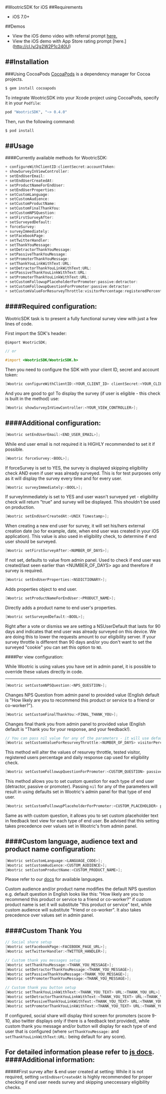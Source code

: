 #WootricSDK for iOS
##Requirements
- iOS 7.0+

##Demos
- View the iOS demo video with referral prompt [here.](https://cl.ly/dVaI) 
- View the iOS demo with App Store rating prompt [here.] (http://cl.ly/2g2W2P1c240U)

##Installation
---
###Using CocoaPods
[CocoaPods](http://cocoapods.org) is a dependency manager for Cocoa projects.

```bash
$ gem install cocoapods
```
To integrate WootricSDK into your Xcode project using CocoaPods, specify it in your `Podfile`:
```ruby
pod "WootricSDK", "~> 0.4.0"
```
Then, run the following command:

```bash
$ pod install
```

##Usage
---

####Currently available methods for WootricSDK:

```objective-c
+ configureWithClientID:clientSecret:accountToken:
+ showSurveyInViewController:
+ setEndUserEmail:
+ setEndUserCreatedAt:
+ setProductNameForEndUser:
+ setEndUserProperties:
+ setCustomLanguage:
+ setCustomAudience:
+ setCustomProductName:
+ setCustomFinalThankYou:
+ setCustomNPSQuestion:
+ setFirstSurveyAfter:
+ setSurveyedDefault:
+ forceSurvey:
+ surveyImmediately:
+ setFacebookPage:
+ setTwitterHandler:
+ setThankYouMessage:
+ setDetractorThankYouMessage:
+ setPassiveThankYouMessage:
+ setPromoterThankYouMessage:
+ setThankYouLinkWithText:URL:
+ setDetractorThankYouLinkWithText:URL:
+ setPassiveThankYouLinkWithText:URL:
+ setPromoterThankYouLinkWithText:URL:
+ setCustomFollowupPlaceholderForPromoter:passive:detractor:
+ setCustomFollowupQuestionForPromoter:passive:detractor:
+ setCustomValueForResurveyThrottle:visitorPercentage:registeredPercentage:dailyResponseCap:
```

####Required configuration:
---

WootricSDK task is to present a fully functional survey view with just a few lines of code.

First import the SDK's header:
```objective-c
@import WootricSDK;

// or

#import <WootricSDK/WootricSDK.h>
```
Then you need to configure the SDK with your client ID, secret and account token:
```objective-c
[Wootric configureWithClientID:<YOUR_CLIENT_ID> clientSecret:<YOUR_CLIENT_SECRET> accountToken:<YOUR_TOKEN>];
```
And you are good to go! To display the survey (if user is eligible - this check is built in the method) use:
```objective-c
[Wootric showSurveyInViewController:<YOUR_VIEW_CONTROLLER>];
```

####Additional configuration:
---

```objective-c
[Wootric setEndUserEmail:<END_USER_EMAIL>];
```
While end user email is not required it is HIGHLY recommended to set it if possible.

```objective-c
[Wootric forceSurvey:<BOOL>];
```
If forceSurvey is set to YES, the survey is displayed skipping eligibility check AND even if user was already surveyed. This is for test purposes only as it will display the survey every time and for every user.

```objective-c
[Wootric surveyImmediately:<BOOL>];
```
If surveyImmediately is set to YES and user wasn't surveyed yet - eligibility check will return "true" and survey will be displayed. This shouldn't be used on production.

```objective-c
[Wootric setEndUserCreatedAt:<UNIX Timestamp>];
```
When creating a new end user for survey, it will set his/hers external creation date (so for example, date, when end user was created in your iOS application).
This value is also used in eligibility check, to determine if end user should be surveyed.

```objective-c
[Wootric setFirstSurveyAfter:<NUMBER_OF_DAYS>];
```
If not set, defaults to value from admin panel. Used to check if end user was created/last seen earlier than <NUMBER_OF_DAYS> ago and therefore if survey is required.

```objective-c
[Wootric setEndUserProperties:<NSDICTIONARY>];
```
Adds properties object to end user.

```objective-c
[Wootric setProductNameForEndUser:<PRODUCT_NAME>];
```
Directly adds a product name to end user's properties.

```objective-c
[Wootric setSurveyedDefault:<BOOL>];
```
Right after a vote or dismiss we are setting a NSUserDefault that lasts for 90 days and indicates that end user was already surveyed on this device. We are doing this to lower the requests amount to our eligibility server.
If your survey throttle is different than 90 days and/or you don't want to set the surveyed "cookie" you can set this option to ```NO```.

####Per view configuration:

While Wootric is using values you have set in admin panel, it is possible to override these values directly in code.

---

```objective-c
[Wootric setCustomNPSQuestion:<NPS_QUESTION>];
```
Changes NPS Question from admin panel to provided value (English default is "How likely are you to recommend this product or service to a friend or co-worker?").

```objective-c
[Wootric setCustomFinalThankYou:<FINAL_THANK_YOU>];
```

Changes final thank you from admin panel to provided value (English default is "Thank you for your response, and your feedback!).

```objective-c
// You can pass nil value for any of the parameters - it will use defaults for eligibility check if you do so.
[Wootric setCustomValueForResurveyThrottle:<NUMBER_OF_DAYS> visitorPercentage:<0-100> registeredPercentage:<0-100> dailyResponseCap:<0-...>];
```
This method will alter the values of resurvey throttle, tested visitor, registered users percentage and daily response cap used for eligibility check.

```objective-c
[Wootric setCustomFollowupQuestionForPromoter:<CUSTOM_QUESTION> passive:<CUSTOM_QUESTION> detractor:<CUSTOM_QUESTION>];
```
This method allows you to set custom question for each type of end user (detractor, passive or promoter). Passing ```nil``` for any of the parameters will result in using defaults set in Wootric's admin panel for that type of end user.

```objective-c
[Wootric setCustomFollowupPlaceholderForPromoter:<CUSTOM_PLACEHOLDER> passive:<CUSTOM_PLACEHOLDER> detractor:<CUSTOM_PLACEHOLDER>];
```
Same as with custom question, it allows you to set custom placeholder text in feedback text view for each type of end user. Be advised that this setting takes precedence over values set in Wootric's from admin panel.

####Custom language, audience text and product name configuration:
---
```objective-c
[Wootric setCustomLanguage:<LANGUAGE_CODE>];
[Wootric setCustomAudience:<CUSTOM_AUDIENCE>];
[Wootric setCustomProductName:<CUSTOM_PRODUCT_NAME>];
```
Please refer to our [docs](http://docs.wootric.com/install/#custom-language-setting) for available languages.

Custom audience and/or product name modifies the default NPS question e.g. default question in English looks like this:
"How likely are you to recommend this product or service to a friend or co-worker?"
if custom product name is set it will substitute "this product or service" text, while custom audience will substitute "friend or co-worker". It also takes precedence over values set in admin panel.

####Custom Thank You
---

```objective-c
// Social share setup
[Wootric setFacebookPage:<FACEBOOK_PAGE_URL>];
[Wootric setTwitterHandler:<TWITTER_HANDLER>];

// Custom thank you messages setup
[Wootric setThankYouMessage:<THANK_YOU_MESSAGE>];
[Wootric setDetractorThankYouMessage:<THANK_YOU_MESSAGE>];
[Wootric setPassiveThankYouMessage:<THANK_YOU_MESSAGE>];
[Wootric setPromoterThankYouMessage:<THANK_YOU_MESSAGE>];

// Custom thank you button setup
[Wootric setThankYouLinkWithText:<THANK_YOU_TEXT> URL:<THANK_YOU_URL>];
[Wootric setDetractorThankYouLinkWithText:<THANK_YOU_TEXT> URL:<THANK_YOU_URL>];
[Wootric setPassiveThankYouLinkWithText:<THANK_YOU_TEXT> URL:<THANK_YOU_URL>];
[Wootric setPromoterThankYouLinkWithText:<THANK_YOU_TEXT> URL:<THANK_YOU_URL>];

```

If configured, social share will display third screen for promoters (score 9-10, also twitter displays only if there is a feedback text provided), while custom thank you message and/or button will display for each type of end user that is configured (where ```setThankYouMessage:``` and ```setThankYouLinkWithText:URL:``` being default for any score).

For detailed information please refer to [js docs](http://docs.wootric.com/install/#social-media-share-settings).
####Additional information:
---
#####First survey after & end user created at setting:
While it is not required, setting ```setEndUserCreatedAt``` is highly recommended for proper checking if end user needs survey and skipping uneccessary eligibility checks.
